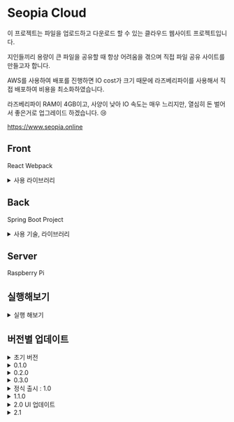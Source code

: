 # Seopia Cloud
이 프로젝트는 파일을 업로드하고 다운로드 할 수 있는 클라우드 웹사이트 프로젝트입니다.

지인들끼리 용량이 큰 파일을 공유할 때 항상 어려움을 겪으며 직접 파일 공유 사이트를 만들고자 합니다.

AWS를 사용하여 배포를 진행하면 IO cost가 크기 때문에 라즈베리파이를 사용해서 직접 배포하여 비용을 최소화하였습니다.

라즈베리파이 RAM이 4GB이고, 사양이 낮아 IO 속도는 매우 느리지만, 열심히 돈 벌어서 좋은거로 업그레이드 하겠습니다. 😢

https://www.seopia.online

## Front

React Webpack
<details>
  <summary>사용 라이브러리</summary>

  ### UI 관련
  - @fortawesome/fontawesome-svg-core
  - @fortawesome/free-brands-svg-icons
  - @fortawesome/free-regular-svg-icons
  - @fortawesome/free-solid-svg-icons
  - @fortawesome/react-fontawesome
  - react-icons (아이콘)
  - react-js-pagination (페이지네이션)
  - react-modal (모달)
  - react-quill (HTML 에디터)
  - react-spinners (로딩 스피너)
  - react-tooltip (호버 툴팁)
  ### 상태관리
  - @reduxjs/toolkit
  - redux
  - react-redux
  ### 기타 유틸
  - axios
  - jwt-decode
  - dompurify
</details>

## Back

Spring Boot Project
<details>
  <summary>사용 기술, 라이브러리</summary>
  
  - Spring Data JPA
  - Spring Security
  - Query DSL
  - JWT Token
  - Lombok
  ###
</details>

## Server

Raspberry Pi

## 실행해보기
<details>
  <summary>실행 해보기</summary>

1. my-file-server-front 폴더를 VSCode로 엽니다.
2. 왼쪽 위 터미널을 누르고, 새 터미널을 클릭하여 터미널을 엽니다.
3. 터미널에 npm update를 입력합니다. (에러 발생 시 https://nodejs.org/ko 에서 Node JS를 설치하고 1번으로 돌아가 다시 시도합니다.)
4. MySQL Workbench 에서 file > open SQL script 를 눌러 프로젝트폴더/db/Dump20241224.sql 을 클릭하고, Ctrl+A, Alt+Enter로 스키마를 생성합니다.
5. my-file-server-back 폴더를 IntelliJ 등 IDE를 사용하여 엽니다.
6. my-file-server-back/src/main/resources 경로에 application.yml 파일을 만듭니다.
7. 아래 텍스트를 붙여넣습니다.
```
file:
  upload-dir: C:\uploads\my-file-server\files
  download-url: http://localhost:8080/download/

setting:
  allow-origin: http://localhost:3000

server:
  port: 8080

spring:
  main:
    banner-mode: off
  servlet:
    multipart:
      max-file-size: 51200MB
      max-request-size: 51200MB
  jwt:
    secret: 50자 이상 긴 영문 문자열을 아무렇게나 입력합니다. (JWT토큰 시크릿 키 입니다.)
  datasource:
    driver-class-name: org.mariadb.jdbc.Driver         # 사용하는 데이터베이스에 맞는 드라이버를 둘 중 선택합니다
    driver-class-name: com.mysql.cj.jdbc.Driver        # MySql 을 사용하면 이 부분 주석을 해제합니다
    url: jdbc:mariadb://localhost:3306/my_file_server      #마리아 DB
    url: jdbc:mysql://localhost:3306/my_file_server        #Mysql 중 하나를 제거하세요 (데이터베이스 이름은 my_file_server 입니다)
    username: 데이터베이스 아이디를 입력하세요
    password: 데이터베이스 비밀번호를 입력하세요
  devtools:
    restart:
      enabled: false
  jpa:
    hibernate:
      ddl-auto: none
    properties:
      hibernate:
        show_sql: true
        format_sql: true
logging:
  level:
    root: info
    org.springframework.web.servlet.resource: trace
    org.springframework.security: trace
    org.springframework.web: trace

```
7. 위에 써놓은 텍스트를 유의해서 작성하고 저장합니다.
8. JAVA IDE 에서 my-file-server-back/src/main/java/com/website/WebsiteApplication.class 의 main 메서드를 실행합니다.
9. my-file-server-front 폴더를 VSCode로 열고 터미널을 킨 다음 npm start를 입력합니다.
10. 실행 완료!  
</details>

    
## 버전별 업데이트
<details>
  <summary>초기 버전</summary>

![image](https://github.com/user-attachments/assets/2b515e3c-ad64-4da1-9040-14449326082f)
- 배포!!
- 파일 업로드 현
- 파일 업로드 기능
- 파일 다운로드 기능Add commentMore actions
- 로그인, 로그아웃 기능
</details>
<details>
  <summary>0.1.0</summary>
  
![image](https://github.com/user-attachments/assets/33abaeae-e5b2-4b4f-bc71-d73a5e4ed358)
- 다운로드 카운트 추가 => 실제 정상 작동 가능
- 파일 날짜 기준 정렬 => 최신 순으로 정렬
- 로그인 관련 로직 버그 수정 => 토큰이 만료되면 메세지 출력 무한 반복 버그
- 페이징 처리 => pagination 라이브러리, JPA Page 객체 활용
- 파일 이름 입력 모달 => 파일 업로드 시 모달에 파일 이름을 입력
- 업로드 성공 시 메세지 => 업로드 성공 시 메세지 출력
- 모달 창 UX 향상을 위한 단축키 ESC, Enter 등..
- 파일 업로드 버튼 디자인 개선
- 파일 삭제 가능 => 영구적인 삭제
- 업로드 날짜 디자인 개선
- 모바일 페이지 개선
</details>

<details>
  <summary>0.2.0</summary>
  
- 파일 이름 확장자도 같이 저장 => 파일이름.png
- 삭제 아이콘 휴지통 모양으로 변경
- 파일 용량 표시
- 모바일 화면 UI 개선
</details>

<details>
  <summary>0.3.0</summary>
  
  - 모바일 사진 이름 클릭시 사진 미리보기 가능
- 개인, 공용 자료실 출시
- 모바일 업로드 버튼 css 버그 수정
- 최적화
- https 인증서 발급
</details>

<details>
  <summary>정식 출시 : 1.0</summary>
  
  ![image](https://github.com/user-attachments/assets/7f452218-af7e-4b10-ba84-9590ac92a633)
  - UI 개편
- 모든 기능 모바일 환경 완벽 호환
- 개인 클라우드 대 개편
- 개인 클라우드에서 폴더를 사용하여 파일 관리 로직 출시
- 관리자 페이지 출시
- 자유 게시판 출시
- 그룹(팀) 클라우드 체험 버전 출시
- 다른 유저 마이페이지 활동 관찰 기능 출시
- 회원 가입 요청 추가
- 회원 가입 아이디, 비밀번호 검사 로직 추가
</details>

<details>
  <summary>1.1.0</summary>
  
  - 사이트 소개 페이지 생성
- 개인 클라우드 대용량 파일 UI, 기능 업데이트
- 마이페이지 자기소개 추가
- 파일 업로드 진행 % 추가
</details>

<details>
  <summary>2.0 UI 업데이트</summary>
  
  상세 설명은 커밋 메세지 참고
  https://github.com/Seopia/MyFileServer/commit/5142573bc2a0f21ec289651fbefa71ed4495239c
  ![image](https://github.com/user-attachments/assets/053994c4-dcea-4695-bcd3-526445c71ef3)
![image](https://github.com/user-attachments/assets/05bf3ff4-ec84-4dc4-8532-7663fc7a9b78)
![image](https://github.com/user-attachments/assets/7616b71b-adec-4c86-bbae-4b950cf977ed)
![image](https://github.com/user-attachments/assets/64453bb2-63b4-4a2c-9732-e0eb7cad9d17)
![image](https://github.com/user-attachments/assets/2ffe4c01-a0e1-4ce0-9554-9a35b92f2ee4)
</details>
<details>
  <summary>2.1</summary>

  https://github.com/Seopia/MyFileServer/commit/f640cfa482daa7b2e28093e51eaf2b903a4a6a01
  - 버그 수정
  - 개인 클라우드 파일 링크 공유 기능 추가가
</details>


